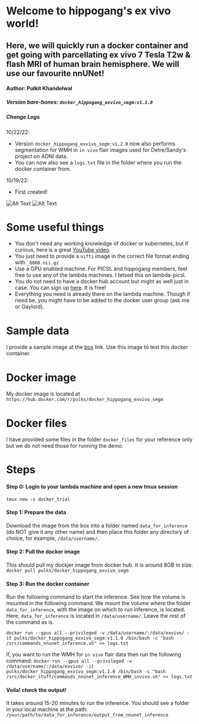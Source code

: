 # Welcome to hippogang's ex vivo world!
## Here, we will quickly run a docker container and get going with parcellating ex vivo 7 Tesla T2w & flash MRI of human brain hemisphere. We will use our favourite nnUNet!

#### Author: Pulkit Khandelwal
##### Version bare-bones: `docker_hippogang_exvivo_segm:v1.1.0`

##### Change Logs
10/22/22:
- Version `docker_hippogang_exvivo_segm:v1.2.0` now also performs segmentation for WMH in `in vivo` flair images used for Detre/Sandy's project on ADNI data.
- You can now also see a `logs.txt` file in the folder where you run the docker container from.

10/19/22:
- First created!

![Alt Text](https://github.com/Pulkit-Khandelwal/exvivo-commands/blob/main/files/img.gif)
![Alt Text](https://github.com/Pulkit-Khandelwal/exvivo-commands/blob/main/files/segm.gif)


# Some useful things
- You don't need any working knowledge of docker or kubernetes, but if curious, here is a great [YouTube video](https://youtu.be/3c-iBn73dDE).
- You just need to provide a `nifti` image in the correct file format ending with `_0000.nii.gz`
- Use a GPU enabled machine. For PICSL and hippogang members, feel free to use any of the lambda machines. I tetsed this on lambda-picsl.
- You do not need to have a docker hub account but might as well just in case. You can sign up [here](https://hub.docker.com/). It is free!
- Everything you need is already there on the lambda machine. Though if need be, you might have to be added to the docker user group (ask me or Gaylord).

# Sample data
I provide a sample image at the [box](https://upenn.box.com/s/q24zo6enivytnerko2ovt5kfzqq141ec) link. Use this image to test this docker container.

# Docker image
My docker image is located at `https://hub.docker.com/r/pulks/docker_hippogang_exvivo_segm`

# Docker files
I have provided some files in the folder `docker_files` for your reference only but we do not need those for running the demo.

# Steps
#### Step 0: Login to your lambda machine and open a new tmux session
`tmux new -s docker_trial`

#### Step 1: Prepare the data
Download the image from the box into a folder named `data_for_inference` (do NOT give it any other name) and then place this folder any directory of choice, for example, `/data/username/`.

#### Step 2: Pull the docker image
This should pull my dockjer image from docker hub. It is around 8GB in size.
`docker pull pulks/docker_hippogang_exvivo_segm`

#### Step 3: Run the docker container
Run the following command to start the inference. See how the volume is mounted in the following command. We mount the volume where the folder `data_for_inference`, with the image on which to run inference, is located. Here, `data_for_inference` is located in `/data/username/`. Leave the rest of the command as is.

`docker run --gpus all --privileged -v /data/username/:/data/exvivo/ -it pulks/docker_hippogang_exvivo_segm:v1.1.0 /bin/bash -c "bash /src/commands_nnunet_inference.sh" >> logs.txt`

If, you want to run the WMH for `in vivo` flair data then run the following command:
`docker run --gpus all --privileged -v /data/username/:/data/exvivo/ -it pulks/docker_hippogang_exvivo_segm:v1.1.0 /bin/bash -c "bash /src/docker_stuff/commands_nnunet_inference_WMH_invivo.sh" >> logs.txt`

#### Voila! check the output!
It takes around 15-20 minutes to run the inference. You should see a folder in your local machine at the path:
`/your/path/to/data_for_inference/output_from_nnunet_inference`
